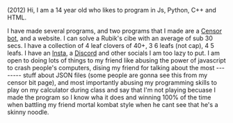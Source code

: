 (2012)
Hi, I am a 14 year old who likes to program in Js, Python, C++ and HTML.

I have made several programs, and two programs that I made are a [Censor bot](https://top.gg/bot/806619458184806450), and a website.
I can solve a Rubik's cibe with an average of sub 30 secs.
I have a collection of 4 leaf clovers of 40+, 3 6 leafs (not cap), 4 5 leafs.
I have an [Insta](https://www.instagram.com/brelee2222006/), a [Discord](https://discord.com/users/479792413884547072) and other socials I am too lazy to put.
I am open to doing lots of things to my friend like abusing the power of javascript to crash people's computers, dising my friend for talking about the most -------- stuff about JSON files (some people are gonna see this from my censor bit page), and most importantly abusing my programming skills to play on my calculator during class and say that I'm not playing becuase I made the program so I know wha it does and winning 100% of the time when battling my friend mortal kombat style when he cant see that he's a skinny noodle.
